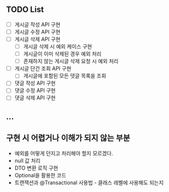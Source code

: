 ## TODO List
- [ ] 게시글 작성 API 구현
- [ ] 게시글 수정 API 구현
- [ ] 게시글 삭제 API 구현
  - [ ] 게시글 삭제 시 예외 케이스 구현
  - [ ] 게시글이 이미 삭제된 경우 예외 처리
  - [ ] 존재하지 않는 게시글 삭제 요청 시 예외 처리
- [ ] 게시글 단건 조회 API 구현
  - [ ] 게시글에 포함된 모든 댓글 목록을 조회

- [ ] 댓글 작성 API 구현
- [ ] 댓글 수정 API 구현
- [ ] 댓글 삭제 API 구현

...
---

## 구현 시 어렵거나 이해가 되지 않는 부분
- 예외를 어떻게 던지고 처리해야 할지 모르겠다.
- null 값 처리
- DTO 변환 로직 구현
- Optional을 활용한 코드
- 트랜잭션과 @Transactional 사용법 - 클래스 레벨에 사용해도 되는지